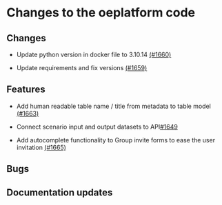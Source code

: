 <!--
SPDX-FileCopyrightText: 2025 Jonas Huber <https://github.com/jh-RLI> © Reiner Lemoine Institut

SPDX-License-Identifier: CC0-1.0
-->

# Changes to the oeplatform code

## Changes

- Update python version in docker file to 3.10.14 [(#1660)](https://github.com/OpenEnergyPlatform/oeplatform/pull/1660)

- Update requirements and fix versions [(#1659)](https://github.com/OpenEnergyPlatform/oeplatform/pull/1659)

## Features

- Add human readable table name / title from metadata to table model [(#1663)](https://github.com/OpenEnergyPlatform/oeplatform/pull/1663)

- Connect scenario input and output datasets to API[#1649](https://github.com/OpenEnergyPlatform/oeplatform/pull/1649)

- Add autocomplete functionality to Group invite forms to ease the user invitation [(#1665)](https://github.com/OpenEnergyPlatform/oeplatform/pull/1665)

## Bugs

## Documentation updates

